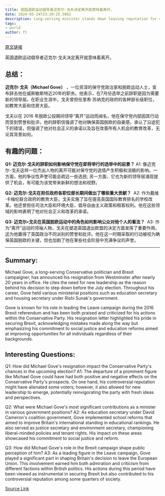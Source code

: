 ```yaml
---
title: 英国退欧运动倡导者迈克尔·戈夫决定离开就意味着离开。
date: 2024-05-24T23:20:25.586Z
description: Long-serving minister stands down leaving reputation for controversy but also for effectiveness
tags: 
- world
author: ft
---
```


[原文链接](https://ft.com/content/f2fe95b6-5270-4479-b49c-d6baa45fc6ba)

英国退欧运动倡导者迈克尔·戈夫决定离开就意味着离开。

## 总结：
**迈克尔·戈夫（Michael Gove）** ，一位资深的保守党政治家和脱欧运动人士，宣布辞去他在威斯敏斯特近20年的职务。他表示，在7月份选举之前辞职是因为需要新的领导层。在职业生涯中，戈夫曾担任里希·苏纳克的政府的各种部长级职位，如教育大臣和住房大臣。

戈夫以在 2016 年脱欧公投期间领导“离开”运动而闻名，他在保守党内部因其行动而受到赞誉和批评。他的辞职信强调了他对确保英国脱欧的自豪感，承认了沿途犯下的错误，但强调了他对社会正义的承诺以及旨在改善所有人机会的教育改革，无论其背景如何。

## 有趣的问题：
**Q1: 迈克尔·戈夫的辞职如何影响保守党在即将举行的选举中的前景？**
A1: 像迈克尔-戈夫这样一位杰出人物的离开可能对保守党的选情产生积极和消极的影响。一方面，他的争议性声誉可能会疏远一些选民; 另一方面，它也为新的领导层涌现提供了机会，有可能为该党带来新鲜的想法和视野。

**Q2: 迈克尔·戈夫在担任政府各职位部长期间做出了哪些重大贡献？** 
A2: 作为戴维·卡梅伦联合政府的教育大臣，戈夫实施了旨在提高英国国际教育排名的学校改革。他还曾担任司法大臣和环境大臣，倡导自由主义政策和租客权利。他在这些领域的影响表明了他对社会正义和改革的承诺。

**Q3: 迈克尔•戈夫在英国脱欧运动中的角色如何影响公众对他个人的看法？** 
A3: 作为“离开”运动的领袖人物，戈夫在塑造英国退出欧盟的决定方面发挥了重要作用。这为他赢得了英国政治不同派别的赞誉和批评。他在这一时期采取的行动被视为确保英国脱欧的关键，但也加剧了他在某些社会阶层中充满争议的声誉。

---

## Summary:
Michael Gove, a long-serving Conservative politician and Brexit campaigner, has announced his resignation from Westminster after nearly 20 years in office. He cites the need for new leadership as the reason behind his decision to step down before the July election. Throughout his career, Gove held various ministerial positions such as education secretary and housing secretary under Rishi Sunak's government.

Gove is known for his role in leading the Leave campaign during the 2016 Brexit referendum and has been both praised and criticized for his actions within the Conservative Party. His resignation letter highlighted his pride in securing Brexit, acknowledging mistakes made along the way but emphasizing his commitment to social justice and education reforms aimed at improving opportunities for all individuals regardless of their backgrounds.

## Interesting Questions:
Q1: How did Michael Gove's resignation impact the Conservative Party's chances in the upcoming election?
A1: The departure of a prominent figure like Michael Gove could have had both positive and negative effects on the Conservative Party's prospects. On one hand, his controversial reputation might have alienated some voters; however, it also allowed for new leadership to emerge, potentially reinvigorating the party with fresh ideas and perspectives.

Q2: What were Michael Gove's most significant contributions as a minister in various government positions?
A2: As education secretary under David Cameron's coalition government, Gove implemented school reforms that aimed to improve Britain's international standing in educational rankings. He also served as justice secretary and environment secretary, championing liberal-minded policies and tenant rights. His impact on these areas showcased his commitment to social justice and reform.

Q3: How did Michael Gove's role in the Brexit campaign shape public perception of him?
A3: As a leading figure in the Leave campaign, Gove played a significant part in shaping Britain's decision to leave the European Union. This involvement earned him both admiration and criticism from different factions within British politics. His actions during this period have been viewed as instrumental in securing Brexit but also contributed to his controversial reputation among some quarters of society.

[Source Link](https://ft.com/content/f2fe95b6-5270-4479-b49c-d6baa45fc6ba)

